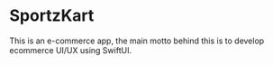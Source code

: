 # SportzKart
This is an e-commerce app, the main motto behind this is to develop ecommerce UI/UX using SwiftUI. 
